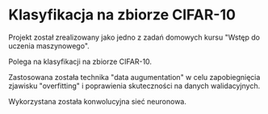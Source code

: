 # Klasyfikacja na zbiorze CIFAR-10

Projekt został zrealizowany jako jedno z zadań domowych kursu "Wstęp do uczenia maszynowego".

Polega na klasyfikacji na zbiorze CIFAR-10.

Zastosowana została technika "data augumentation" w celu zapobiegnięcia zjawisku "overfitting" i poprawienia skuteczności na danych walidacyjnych.

Wykorzystana została konwolucyjna sieć neuronowa.